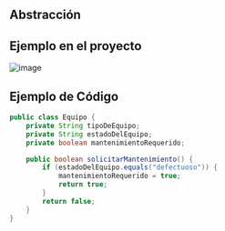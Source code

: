 ## Abstracción

## Ejemplo en el proyecto
![image](https://github.com/user-attachments/assets/8cc8ecfb-7dd3-46d3-838c-86a484485ca8)

## Ejemplo de Código

```java
public class Equipo {
    private String tipoDeEquipo;
    private String estadoDelEquipo;
    private boolean mantenimientoRequerido;

    public boolean solicitarMantenimiento() {
        if (estadoDelEquipo.equals("defectuoso")) {
            mantenimientoRequerido = true;
            return true;
        }
        return false;
    }
}
```

